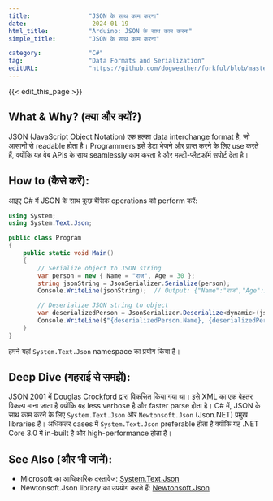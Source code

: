 ```yaml
---
title:                "JSON के साथ काम करना"
date:                  2024-01-19
html_title:           "Arduino: JSON के साथ काम करना"
simple_title:         "JSON के साथ काम करना"

category:             "C#"
tag:                  "Data Formats and Serialization"
editURL:              "https://github.com/dogweather/forkful/blob/master/content/hi/c-sharp/working-with-json.md"
---
```


{{< edit_this_page >}}

## What & Why? (क्या और क्यों?)
JSON (JavaScript Object Notation) एक हल्का data interchange format है, जो आसानी से readable होता है। Programmers इसे डेटा भेजने और प्राप्त करने के लिए use करते हैं, क्योंकि यह वेब APIs के साथ seamlessly काम करता है और मल्टी-प्लैटफॉर्म सपोर्ट देता है।

## How to (कैसे करें):
आइए C# में JSON के साथ कुछ बेसिक operations को perform करें:
```C#
using System;
using System.Text.Json;

public class Program
{
    public static void Main()
    {
        // Serialize object to JSON string
        var person = new { Name = "राज", Age = 30 };
        string jsonString = JsonSerializer.Serialize(person);
        Console.WriteLine(jsonString);  // Output: {"Name":"राज","Age":30}

        // Deserialize JSON string to object
        var deserializedPerson = JsonSerializer.Deserialize<dynamic>(jsonString);
        Console.WriteLine($"{deserializedPerson.Name}, {deserializedPerson.Age}");  // Output: राज, 30
    }
}
```
हमने यहां `System.Text.Json` namespace का प्रयोग किया है।

## Deep Dive (गहराई से समझें):
JSON 2001 में Douglas Crockford द्वारा विकसित किया गया था। इसे XML का एक बेहतर विकल्प माना जाता है क्योंकि यह less verbose है और faster parse होता है। C# में, JSON के साथ काम करने के लिए `System.Text.Json` और `Newtonsoft.Json` (Json.NET) प्रमुख libraries हैं। अधिकतर cases में `System.Text.Json` preferable होता है क्योंकि यह .NET Core 3.0 में in-built है और high-performance होता है।

## See Also (और भी जानें):
- Microsoft का आधिकारिक दस्तावेज: [System.Text.Json](https://docs.microsoft.com/en-us/dotnet/api/system.text.json?view=net-6.0)
- Newtonsoft.Json library का उपयोग करते हैं: [Newtonsoft.Json](https://www.newtonsoft.com/json)
